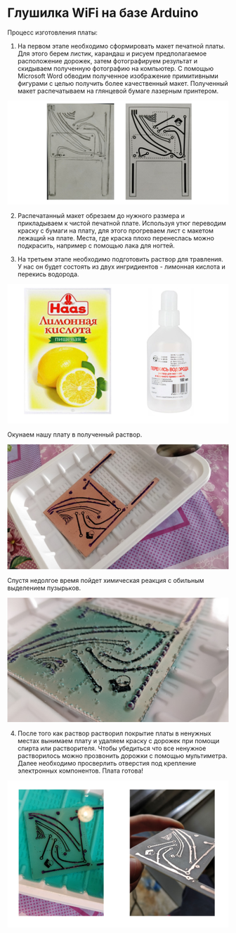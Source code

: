 # Глушилка WiFi на базе Arduino

Процесс изготовления платы: 

1) На первом этапе необходимо сформировать макет печатной платы. Для этого берем листик, карандаш и рисуем предполагаемое расположение дорожек, затем фотографируем результат и скидываем полученную фотографию на компьютер. С помощью Microsoft Word обводим полученное изображение примитивными фигурами с целью получить более качественный макет. Полученный макет распечатываем на глянцевой бумаге лазерным принтером.

![Image alt](https://github.com/ArtemAvanesov/Arduino-WIFI-Jammer/raw/master/Изображения/model.jpg)

2) Распечатанный макет обрезаем до нужного размера и прикладываем к чистой печатной плате. Используя утюг переводим краску с бумаги на плату, для этого прогреваем лист с макетом лежащий на плате. Места, где краска плохо перенеслась можно подкрасить, например с помощью лака для ногтей.

3) На третьем этапе необходимо подготовить раствор для травления. У нас он будет состоять из двух ингридиентов - лимонная кислота и перекись водорода. 

![Image alt](https://github.com/ArtemAvanesov/Arduino-WIFI-Jammer/raw/master/Изображения/ingredients.jpg)

Окунаем нашу плату в полученный раствор.

![Image alt](https://github.com/ArtemAvanesov/Arduino-WIFI-Jammer/raw/master/Изображения/board1.jpg)

Спустя недолгое время пойдет химическая реакция с обильным выделением пузырьков.

![Image alt](https://github.com/ArtemAvanesov/Arduino-WIFI-Jammer/raw/master/Изображения/board2.jpg)

4) После того как раствор растворил покрытие платы в ненужных местах вынимаем плату и удаляем краску с дорожек при помощи спирта или растворителя. Чтобы убедиться что все ненужное растворилось можно прозвонить дорожки с помощью мультиметра. Далее необходимо просверлить отверстия под крепление электронных компонентов. Плата готова!

![Image alt](https://github.com/ArtemAvanesov/Arduino-WIFI-Jammer/raw/master/Изображения/board3.jpg)
